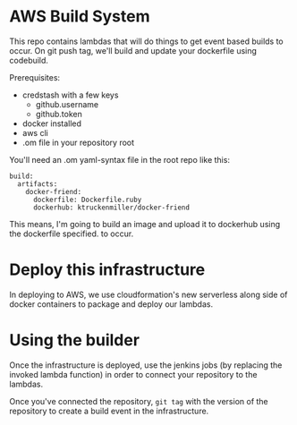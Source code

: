 # AWS Build System
This repo contains lambdas that will do things to get event based builds
to occur. On git push tag, we'll build and update your dockerfile using
codebuild.


Prerequisites:
  - credstash with a few keys
      - github.username
      - github.token
  - docker installed
  - aws cli
  - .om file in your repository root


You'll need an .om yaml-syntax file in the root repo like this:

```
build:
  artifacts:
    docker-friend:
      dockerfile: Dockerfile.ruby
      dockerhub: ktruckenmiller/docker-friend
```

This means, I'm going to build an image and upload it to dockerhub using the
dockerfile specified.
to occur.

# Deploy this infrastructure
In deploying to AWS, we use cloudformation's new serverless along side of docker containers to package and deploy our lambdas.


# Using the builder
Once the infrastructure is deployed, use the jenkins jobs (by replacing the invoked lambda function) in order to connect your repository to the lambdas.

Once you've connected the repository, `git tag` with the version of the repository to create a build event in the infrastructure.
